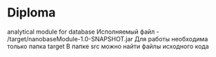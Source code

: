 # Diploma
analytical module for database 
Исполняемый файл  - /target/nanobaseModule-1.0-SNAPSHOT.jar
Для работы необходима только папка target
В папке src можно найти файлы исходного кода
